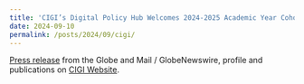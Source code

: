 ```yaml
---
title: 'CIGI’s Digital Policy Hub Welcomes 2024-2025 Academic Year Cohort'
date: 2024-09-10
permalink: /posts/2024/09/cigi/
---
```


[Press release](https://www.theglobeandmail.com/investing/markets/markets-news/GlobeNewswire/28464282/cigis-digital-policy-hub-welcomes-2024-2025-academic-year-cohort/) from the Globe and Mail / GlobeNewswire, profile and publications on [CIGI Website](https://www.cigionline.org/people/ashley-ferreira/).
